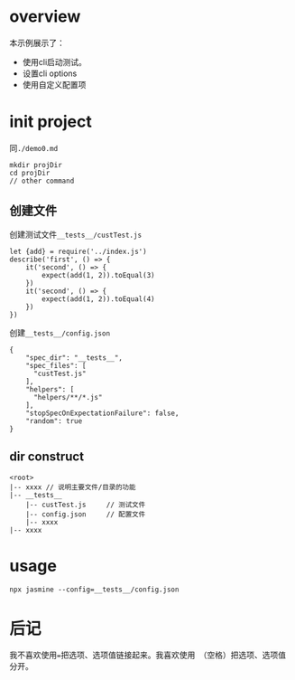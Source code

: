# overview

本示例展示了：
- 使用cli启动测试。
- 设置cli options
- 使用自定义配置项

# init project
同`./demo0.md`
```
mkdir projDir
cd projDir
// other command
```

## 创建文件
创建测试文件`__tests__/custTest.js`
```
let {add} = require('../index.js')
describe('first', () => {
    it('second', () => {
        expect(add(1, 2)).toEqual(3)
    })
    it('second', () => {
        expect(add(1, 2)).toEqual(4)
    })
})
```

创建`__tests__/config.json`
```
{
    "spec_dir": "__tests__",
    "spec_files": [
      "custTest.js"
    ],
    "helpers": [
      "helpers/**/*.js"
    ],
    "stopSpecOnExpectationFailure": false,
    "random": true
}
```

## dir construct
```
<root>
|-- xxxx // 说明主要文件/目录的功能
|-- __tests__
    |-- custTest.js     // 测试文件
    |-- config.json     // 配置文件
    |-- xxxx
|-- xxxx
```

# usage
`npx jasmine --config=__tests__/config.json`

# 后记
我不喜欢使用`=`把选项、选项值链接起来。我喜欢使用` `（空格）把选项、选项值分开。
